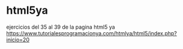 # html5ya
ejercicios del 35 al 39 de la pagina html5 ya
https://www.tutorialesprogramacionya.com/htmlya/html5/index.php?inicio=20
